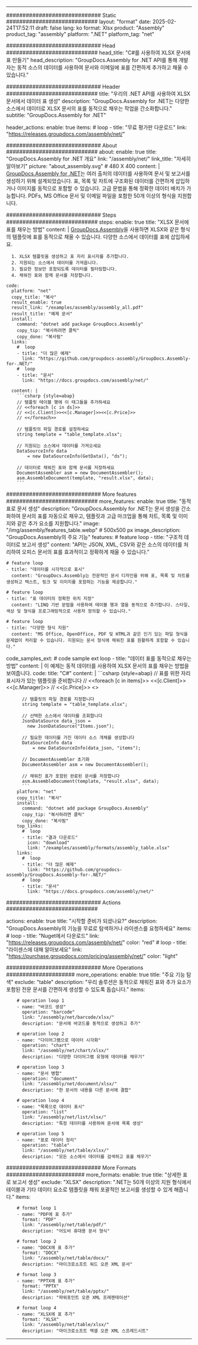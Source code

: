 



---
############################# Static ############################
layout: "format"
date:  2025-02-24T17:52:11
draft: false
lang: ko
format: Xlsx
product: "Assembly"
product_tag: "assembly"
platform: ".NET"
platform_tag: "net"

############################# Head ############################
head_title: "C#를 사용하여 XLSX 문서에 표 만들기"
head_description: "GroupDocs.Assembly for .NET API를 통해 개발자는 동적 소스의 데이터를 사용하여 문서와 이메일에 표를 간편하게 추가하고 채울 수 있습니다."

############################# Header ############################
title: "우리의 .NET API를 사용하여 XLSX 문서에서 데이터 표 생성" 
description: "GroupDocs.Assembly for .NET는 다양한 소스에서 데이터로 XLSX 문서의 표를 동적으로 채우는 작업을 간소화합니다."
subtitle: "GroupDocs.Assembly for .NET" 

header_actions:
  enable: true
  items:
    #  loop
    - title: "무료 평가판 다운로드"
      link: "https://releases.groupdocs.com/assembly/net/"
      
############################# About ############################
about:
    enable: true
    title: "GroupDocs.Assembly for .NET 개요"
    link: "/assembly/net/"
    link_title: "자세히 알아보기"
    picture: "about_assembly.svg" # 480 X 400
    content: |
       [GroupDocs.Assembly for .NET](/assembly/net/)는 여러 출처의 데이터를 사용하여 문서 및 보고서를 생성하기 위해 설계되었습니다. 표, 목록 및 차트에 구조화된 데이터를 간편하게 삽입하거나 이미지를 동적으로 포함할 수 있습니다. 고급 문법을 통해 정확한 데이터 배치가 가능합니다. PDFs, MS Office 문서 및 이메일 파일을 포함한 50개 이상의 형식을 지원합니다.

############################# Steps ############################
steps:
    enable: true
    title: "XLSX 문서에 표를 채우는 방법"
    content: |
      [GroupDocs.Assembly](/assembly/net/)을 사용하면 XLSX와 같은 형식의 템플릿에 표를 동적으로 채울 수 있습니다. 다양한 소스에서 데이터를 표에 삽입하세요.
      
      1. XLSX 템플릿을 생성하고 표 자리 표시자를 추가합니다.
      2. 지원되는 소스에서 데이터를 가져옵니다.
      3. 필요한 정보만 포함되도록 데이터를 필터링합니다.
      4. 채워진 표와 함께 문서를 저장합니다.
   
    code:
      platform: "net"
      copy_title: "복사"
      result_enable: true
      result_link: "/examples/assembly/assembly_all.pdf"
      result_title: "예제 문서"
      install:
        command: "dotnet add package GroupDocs.Assembly"
        copy_tip: "복사하려면 클릭"
        copy_done: "복사됨"
      links:
        #  loop
        - title: "더 많은 예제"
          link: "https://github.com/groupdocs-assembly/GroupDocs.Assembly-for-.NET/"
        #  loop
        - title: "문서"
          link: "https://docs.groupdocs.com/assembly/net/"
          
      content: |
        ```csharp {style=abap}
        // 템플릿 테이블 행에 이 태그들을 추가하세요
        // <<foreach [c in ds]>>
        // <<[c.Client]>><<[c.Manager]>><<[c.Price]>>
        // <</foreach>>

        // 템플릿의 파일 경로를 설정하세요
        string template = "table_template.xlsx";

        // 지원되는 소스에서 데이터를 가져오세요
        DataSourceInfo data 
            = new DataSourceInfo(GetData(), "ds");

        // 데이터로 채워진 표와 함께 문서를 저장하세요
        DocumentAssembler asm = new DocumentAssembler();
        asm.AssembleDocument(template, "result.xlsx", data);
        ```            

############################# More features ############################
more_features:
  enable: true
  title: "동적 표로 문서 생성"
  description: "GroupDocs.Assembly for .NET는 문서 생성을 간소화하여 문서의 표를 자동으로 채우고, 템플릿과 고급 마크업을 통해 차트, 목록 및 이미지와 같은 추가 요소를 지원합니다."
  image: "/img/assembly/features_table.webp" # 500x500 px
  image_description: "GroupDocs.Assembly의 주요 기능"
  features:
    # feature loop
    - title: "구조적 데이터로 보고서 생성"
      content: "API는 JSON, XML, CSV와 같은 소스의 데이터를 처리하여 오피스 문서의 표를 효과적이고 정확하게 채울 수 있습니다."

    # feature loop
    - title: "데이터를 시각적으로 표시"
      content: "GroupDocs.Assembly는 전문적인 문서 디자인을 위해 표, 목록 및 차트를 생성하고 텍스트, 링크 및 이미지를 포함하는 기능을 제공합니다."

    # feature loop
    - title: "표 데이터의 정확한 위치 지정"
      content: "LINQ 기반 문법을 사용하여 테이블 행과 열을 동적으로 추가합니다. 스타일, 색상 및 형식을 프로그래밍적으로 사용자 정의할 수 있습니다."

    # feature loop
    - title: "다양한 형식 지원"
      content: "MS Office, OpenOffice, PDF 및 HTML과 같은 인기 있는 파일 형식을 문제없이 처리할 수 있습니다. 지원되는 문서 형식에 채워진 표를 원활하게 포함할 수 있습니다."
      
  code_samples_ext:
    # code sample ext loop
    - title: "데이터 표를 동적으로 채우는 방법"
      content: |
        이 예제는 동적 데이터를 사용하여 XLSX 문서의 표를 채우는 방법을 보여줍니다.
      code:
        title: "C#"
        content: |
          ```csharp {style=abap}
          // 표를 위한 자리 표시자가 있는 템플릿을 준비합니다
          // <<foreach [c in items]>> <<[c.Client]>><<[c.Manager]>>
          // <<[c.Price]>> <</foreach>>

          // 템플릿의 파일 경로를 지정합니다
          string template = "table_template.xlsx";

          // 선택한 소스에서 데이터를 조회합니다
          JsonDataSource data_json = 
            new JsonDataSource("Items.json");

          // 필요한 데이터를 가진 데이터 소스 개체를 생성합니다
          DataSourceInfo data 
              = new DataSourceInfo(data_json, "items");

          // DocumentAssembler 초기화
          DocumentAssembler asm = new DocumentAssembler();

          // 채워진 표가 포함된 완료된 문서를 저장합니다
          asm.AssembleDocument(template, "result.xlsx", data);
          ```
        platform: "net"
        copy_title: "복사"
        install:
          command: "dotnet add package GroupDocs.Assembly"
          copy_tip: "복사하려면 클릭"
          copy_done: "복사됨"
        top_links:
          #  loop
          - title: "결과 다운로드"
            icon: "download"
            link: "/examples/assembly/formats/assembly_table.xlsx"
        links:
          #  loop
          - title: "더 많은 예제"
            link: "https://github.com/groupdocs-assembly/GroupDocs.Assembly-for-.NET/"
          #  loop
          - title: "문서"
            link: "https://docs.groupdocs.com/assembly/net/"
            

            


############################# Actions ############################

actions:
  enable: true
  title: "시작할 준비가 되셨나요?"
  description: "GroupDocs.Assembly의 기능을 무료로 탐색하거나 라이센스를 요청하세요"
  items:
    #  loop
    - title: "Nuget에서 다운로드"
      link: "https://releases.groupdocs.com/assembly/net/"
      color: "red"
        #  loop
    - title: "라이센스에 대해 알아보세요"
      link: "https://purchase.groupdocs.com/pricing/assembly/net/"
      color: "light"


############################# More Operations #####################
more_operations:
    enable: true
    title: "주요 기능 탐색"
    exclude: "table"
    description: "우리 솔루션은 동적으로 채워진 표와 추가 요소가 포함된 전문 문서를 간편하게 생성할 수 있도록 돕습니다."
    items: 
          
        # operation loop 1
        - name: "바코드 생성"
          operation: "barcode"
          link: "/assembly/net/barcode/xlsx/"
          description: "문서에 바코드를 동적으로 생성하고 추가"

        # operation loop 2
        - name: "다이어그램으로 데이터 시각화"
          operation: "chart"
          link: "/assembly/net/chart/xlsx/"
          description: "다양한 다이어그램 유형에 데이터를 채우기"

        # operation loop 3
        - name: "문서 병합"
          operation: "document"
          link: "/assembly/net/document/xlsx/"
          description: "한 문서의 내용을 다른 문서에 결합"

        # operation loop 4
        - name: "목록으로 데이터 표시"
          operation: "list"
          link: "/assembly/net/list/xlsx/"
          description: "특정 데이터를 사용하여 문서에 목록 생성"

        # operation loop 5
        - name: "표로 데이터 정리"
          operation: "table"
          link: "/assembly/net/table/xlsx/"
          description: "모든 소스에서 데이터를 검색하고 표를 채우기"
         
          
############################# More Formats ########################
more_formats:
    enable: true
    title: "상세한 표로 보고서 생성"
    exclude: "XLSX"
    description: ".NET는 50개 이상의 지원 형식에서 테이블과 기타 데이터 요소로 템플릿을 채워 포괄적인 보고서를 생성할 수 있게 해줍니다."
    items: 
          
        # format loop 1
        - name: "PDF에 표 추가"
          format: "PDF"
          link: "/assembly/net/table/pdf/"
          description: "어도비 휴대용 문서 형식"
          
        # format loop 2
        - name: "DOCX에 표 추가"
          format: "DOCX"
          link: "/assembly/net/table/docx/"
          description: "마이크로소프트 워드 오픈 XML 문서"
          
        # format loop 3
        - name: "PPTX에 표 추가"
          format: "PPTX"
          link: "/assembly/net/table/pptx/"
          description: "파워포인트 오픈 XML 프레젠테이션"
          
        # format loop 4
        - name: "XLSX에 표 추가"
          format: "XLSX"
          link: "/assembly/net/table/xlsx/"
          description: "마이크로소프트 엑셀 오픈 XML 스프레드시트"


          

---